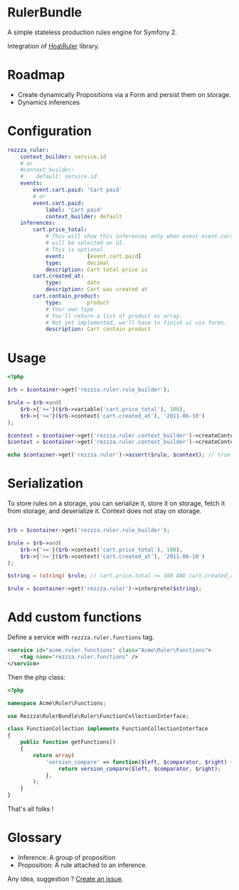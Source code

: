 RulerBundle
===========

A simple stateless production rules engine for Symfony 2.

Integration of  [Hoa\Ruler](https://github.com/hoaproject/Ruler) library.

Roadmap
=======

- Create dynamically Propositions via a Form and persist them on storage.
- Dynamics inferences

# Configuration

```yaml
rezzza_ruler:
    context_builder: service.id
    # or
    #context_builder:
    #    default: service.id
    events:
        event.cart.paid: 'Cart paid'
        # or
        event.cart.paid:
            label: 'Cart paid'
            context_builder: default
    inferences:
        cart.price_total:
            # This will show this inferences only when event event.cart.paid
            # will be selected on UI.
            # This is optional.
            event:       [event.cart.paid]
            type:        decimal
            description: Cart total price is
        cart.created_at:
            type:        date
            description: Cart was created at
        cart.contain_product:
            type:        product
            # Your own type
            # You'll return a list of product as array.
            # Not yet implemented, we'll have to finish ui via forms.
            description: Cart contain product
```

# Usage

```php
<?php

$rb = $container->get('rezzza.ruler.rule_builder');

$rule = $rb->and(
    $rb->{'>='}($rb->variable('cart.price_total'), 100),
    $rb->{'>='}($rb->context('cart.created_at'), '2011-06-10')
);

$context = $container->get('rezzza.ruler.context_builder')->createContext('default');
$context = $container->get('rezzza.ruler.context_builder')->createContextFromEvent('event.cart.paid');

echo $container->get('rezzza.ruler')->assert($rule, $context); // true or false
```

# Serialization

To store rules on a storage, you can serialize it, store it on storage, fetch it from storage, and deserialize it. Context does not stay on storage.

```php

$rb = $container->get('rezzza.ruler.rule_builder');

$rule = $rb->and(
    $rb->{'>='}($rb->context('cart.price_total'), 100),
    $rb->{'>='}($rb->context('cart.created_at'), '2011-06-10')
);

$string = (string) $rule; // cart.price.total >= 100 AND cart.created_at >= 2011-06-10

$rule = $container->get('rezzza.ruler')->interprete($string);
```

# Add custom functions

Define a service with `rezzza.ruler.functions` tag.

```xml
<service id="acme.ruler.functions" class="Acme\Ruler\Functions">
    <tag name="rezzza.ruler.functions" />
</service>
```

Then the php class:

```php
<?php

namespace Acme\Ruler\Functions;

use Rezzza\RulerBundle\Ruler\FunctionCollectionInterface;

class FunctionCollection implements FunctionCollectionInterface
{
    public function getFunctions()
    {
        return array(
            'version_compare' => function($left, $comparator, $right) {
                return version_compare($left, $comparator, $right);
            },
        );
    }
}
```

That's all folks !

Glossary
==========

- Inference:   A group of proposition
- Proposition: A rule attached to an inference.

Any idea, suggestion ? [Create an issue](https://github.com/rezzza/RulerBundle/issues/new).
